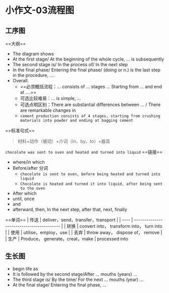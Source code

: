 # 小作文-03流程图

## 工序图

==大纲==
- The diagram shows
- At the first stage/ At the beginning of the whole cycle, ... is subsequently
- The second stage is/ In the process of/ In the next step
- In the final phase/ Entering the final phase/ (doing or n.) is the last step in the procedure, ....
- Overall. 
	- ==必须概括流程：... consists of ... stages ... Starting from ... and end at ....==
	- 可选比较难易：... is simple, ...
	- 可选点明区别：There are substantial differences between ... / There are remarkable changes in
	- `cement production consists of 4 stages, starting from crushing materials into powder and ending at bagging cement`

==标准句式==
> 材料+动作（被动）+介词（in、by、to）+器具

`chocolate was sent to oven and heated and turned into liquid`
==链接==
- where/in which
- Before/after 分词
	- `chocolate is sent to oven, before being heated and turned into liquid`
	- `Chocolate is heated and turned it into liquid, after being sent to the oven`
- After which
- until, once
- and
- afterward, then, In the next step, after that, next, finally

==单词==
| 传送 | deliver，send，transfer，transport        |
| ---- | ----------------------------------------- |
| 转换 | convert into， transform into， turn into |
| 使用 | utilise，employ，use                      |
| 丢弃 | throw away， dispose of， remove          |
| 生产 | Produce， generate，creat，make           | 
processed into

## 生长图
- begin life as
- It is followed by the second stage/After ... mouths (years) ...
- The third stage is/ By the time/ For the next ... mouths (year) ...
- At the final stage/ Entering the final phase, ...

